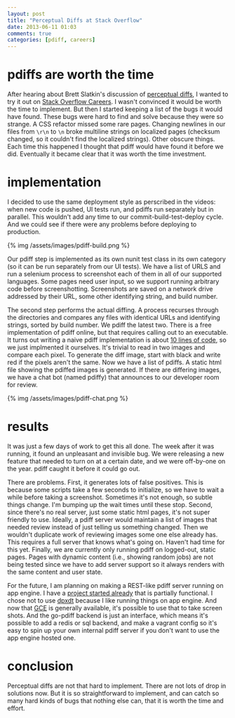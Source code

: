 ```yaml
---
layout: post
title: "Perceptual Diffs at Stack Overflow"
date: 2013-06-11 01:03
comments: true
categories: [pdiff, careers]
---
```


# pdiffs are worth the time

After hearing about Brett Slatkin's discussion of [perceptual diffs](http://www.youtube.com/watch?v=UMnZiTL0tUc), I wanted to try it out on [Stack Overflow Careers](http://careers.stackoverflow.com/). I wasn't convinced it would be worth the time to implement. But then I started keeping a list of the bugs it would have found. These bugs were hard to find and solve because they were so strange. A CSS refactor missed some rare pages. Changing newlines in our files from `\r\n` to `\n` broke multiline strings on localized pages (checksum changed, so it couldn't find the localized strings). Other obscure things. Each time this happened I thought that pdiff would have found it before we did. Eventually it became clear that it was worth the time investment.

# implementation

I decided to use the same deployment style as perscribed in the videos: when new code is pushed, UI tests run, and pdiffs run separately but in parallel. This wouldn't add any time to our commit-build-test-deploy cycle. And we could see if there were any problems before deploying to production.

{% img /assets/images/pdiff-build.png %}

Our pdiff step is implemented as its own nunit test class in its own category (so it can be run separately from our UI tests). We have a list of URLS and run a selenium process to screenshot each of them in all of our supported languages. Some pages need user input, so we support running arbitrary code before screenshotting. Screenshots are saved on a network drive addressed by their URL, some other identifying string, and build number.

The second step performs the actual diffing. A process recurses through the directories and compares any files with identical URLs and identifying strings, sorted by build number. We pdiff the latest two. There is a free implementation of pdiff online, but that requires calling out to an executable. It turns out writing a naive pdiff implementation is about [10 lines of code](https://github.com/mjibson/pdiff/blob/a5974e7e175f2ba53987c53b1596cb27fc85e5a6/pdiff.go#L67), so we just implmented it ourselves. It's trivial to read in two images and compare each pixel. To generate the diff image, start with black and write red if the pixels aren't the same. Now we have a list of pdiffs. A static html file showing the pdiffed images is generated. If there are differing images, we have a chat bot (named pdiffy) that announces to our developer room for review.

{% img /assets/images/pdiff-chat.png %}

# results

It was just a few days of work to get this all done. The week after it was running, it found an unpleasant and invisible bug. We were releasing a new feature that needed to turn on at a certain date, and we were off-by-one on the year. pdiff caught it before it could go out.

There are problems. First, it generates lots of false positives. This is because some scripts take a few seconds to initialize, so we have to wait a while before taking a screenshot. Sometimes it's not enough, so subtle things change. I'm bumping up the wait times until these stop. Second, since there's no real server, just some static html pages, it's not super friendly to use. Ideally, a pdiff server would maintain a list of images that needed review instead of just telling us something changed. Then we wouldn't duplicate work of reviewing images some one else already has. This requires a full server that knows what's going on. Haven't had time for this yet. Finally, we are currently only running pdiff on logged-out, static pages. Pages with dynamic content (i.e., showing random jobs) are not being tested since we have to add server support so it always renders with the same content and user state.

For the future, I am planning on making a REST-like pdiff server running on app engine. I have a [project started already](https://github.com/mjibson/go-pdiff) that is partially functional. I chose not to use [dpxdt](https://github.com/bslatkin/dpxdt) because I like running things on app engine. And now that [GCE](https://cloud.google.com/products/compute-engine) is generally available, it's possible to use that to take screen shots. And the go-pdiff backend is just an interface, which means it's possible to add a redis or sql backend, and make a vagrant config so it's easy to spin up your own internal pdiff server if you don't want to use the app engine hosted one.

# conclusion

Perceptual diffs are not that hard to implement. There are not lots of drop in solutions now. But it is so straightforward to implement, and can catch so many hard kinds of bugs that nothing else can, that it is worth the time and effort.
